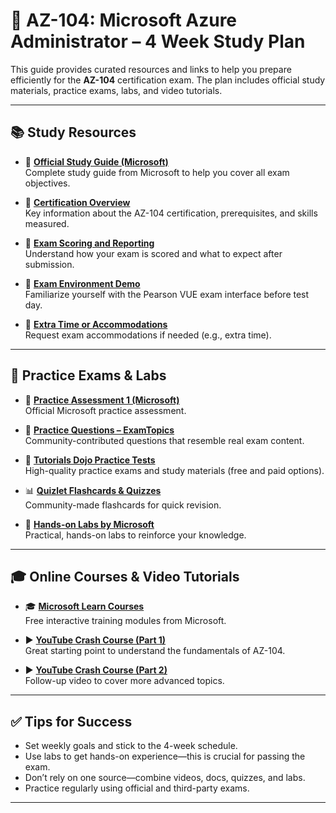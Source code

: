 # 📘 AZ-104: Microsoft Azure Administrator – 4 Week Study Plan

This guide provides curated resources and links to help you prepare efficiently for the **AZ-104** certification exam. The plan includes official study materials, practice exams, labs, and video tutorials.

---

## 📚 Study Resources

- 🔗 [**Official Study Guide (Microsoft)**](https://learn.microsoft.com/en-us/credentials/certifications/resources/study-guides/az-104)  
  Complete study guide from Microsoft to help you cover all exam objectives.

- 🔗 [**Certification Overview**](https://learn.microsoft.com/en-us/credentials/certifications/azure-administrator/)  
  Key information about the AZ-104 certification, prerequisites, and skills measured.

- 🔗 [**Exam Scoring and Reporting**](https://learn.microsoft.com/en-us/credentials/certifications/exam-scoring-reports)  
  Understand how your exam is scored and what to expect after submission.

- 🔗 [**Exam Environment Demo**](https://aka.ms/examdemo)  
  Familiarize yourself with the Pearson VUE exam interface before test day.

- 🔗 [**Extra Time or Accommodations**](https://learn.microsoft.com/en-us/credentials/certifications/request-accommodations)  
  Request exam accommodations if needed (e.g., extra time).

---

## 🧪 Practice Exams & Labs

- 📝 [**Practice Assessment 1 (Microsoft)**](https://learn.microsoft.com/en-us/credentials/certifications/azure-administrator/practice/assessment?assessment-type=practice&assessmentId=21&practice-assessment-type=certification)  
  Official Microsoft practice assessment.

- 📝 [**Practice Questions – ExamTopics**](https://www.examtopics.com/exams/microsoft/az-104/view/2/)  
  Community-contributed questions that resemble real exam content.

- 📝 [**Tutorials Dojo Practice Tests**](https://tutorialsdojo.com/)  
  High-quality practice exams and study materials (free and paid options).

- 📊 [**Quizlet Flashcards & Quizzes**](https://quizlet.com/search?query=az-104&type=sets)  
  Community-made flashcards for quick revision.

- 🧪 [**Hands-on Labs by Microsoft**](https://microsoftlearning.github.io/AZ-104-MicrosoftAzureAdministrator/)  
  Practical, hands-on labs to reinforce your knowledge.

---

## 🎓 Online Courses & Video Tutorials

- 🎓 [**Microsoft Learn Courses**](https://learn.microsoft.com/en-us/training/browse/?terms=az-104)  
  Free interactive training modules from Microsoft.

- ▶️ [**YouTube Crash Course (Part 1)**](https://www.youtube.com/watch?v=0Knf9nub4-k)  
  Great starting point to understand the fundamentals of AZ-104.

- ▶️ [**YouTube Crash Course (Part 2)**](https://www.youtube.com/watch?v=10PbGbTUSAg)  
  Follow-up video to cover more advanced topics.

---

## ✅ Tips for Success

- Set weekly goals and stick to the 4-week schedule.
- Use labs to get hands-on experience—this is crucial for passing the exam.
- Don’t rely on one source—combine videos, docs, quizzes, and labs.
- Practice regularly using official and third-party exams.

---
